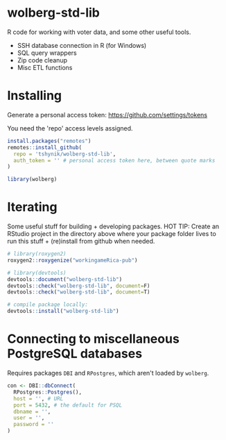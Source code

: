 # wolberg-std-lib
R code for working with voter data, and some other useful tools.

* SSH database connection in R (for Windows)
* SQL query wrappers
* Zip code cleanup
* Misc ETL functions

# Installing
Generate a personal access token: https://github.com/settings/tokens

You need the 'repo' access levels assigned.

```R
install.packages("remotes")
remotes::install_github(
  repo = 'tshynik/wolberg-std-lib',
  auth_token = '' # personal access token here, between quote marks
)

library(wolberg)
```

# Iterating
Some useful stuff for building + developing packages. HOT TIP: Create an RStudio project in the directory above where your package folder lives to run this stuff + (re)install from github when needed.

```R
# library(roxygen2)
roxygen2::roxygenize("workingameRica-pub")

# library(devtools)
devtools::document("wolberg-std-lib")
devtools::check("wolberg-std-lib", document=F)
devtools::check("wolberg-std-lib", document=T)

# compile package locally:
devtools::install("wolberg-std-lib")
```

# Connecting to miscellaneous PostgreSQL databases
Requires packages ```DBI``` and ```RPostgres```, which aren't loaded by ```wolberg```.

```R
con <- DBI::dbConnect(
  RPostgres::Postgres(),
  host = '', # URL
  port = 5432, # the default for PSQL
  dbname = '',
  user = '',
  password = ''
)
```
